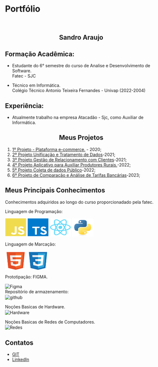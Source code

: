 # Portfólio 
<div align=center>
  <img src="https://github.com/cassia2023/Projeto/assets/151237166/5b335514-3b96-4703-8c43-4255426ec089" width=200 alt="" />
  <h2>Sandro Araujo</h2>
    </div>

  ## Formação Acadêmica:
  * Estudante do 6° semestre do curso de Analise e Desenvolvimento de Software.<br>
    Fatec - SJC

  * Técnico em Informática.<br>
    Colégio Técnico Antonio Teixeira Fernandes - Univap (2022-2004)  

  ## Experiência:

   * Atualmente trabalho na empresa Atacadão - Sjc, como Auxiliar de Informática.<br>     
<div align=center>
   <h2>Meus Projetos</h2>
    </div>

1) [1º Projeto - Plataforma e-commerce.](https://github.com/Ritas2022/Portfolio/tree/main/Referencia/Projeto1) - 2020;
2) [2º Projeto Unificação e Tratamento de Dados](https://github.com/Ritas2022/Portfolio/tree/main/Referencia/Projeto2)-2021;
3) [3º Projeto Gestão de Relacionamento com Clientes](https://github.com/Ritas2022/Portfolio/tree/main/Referencia/Projeto3)-2021;
4) [4º Projeto Aplicativo para Auxiliar Produtores Rurais.](https://github.com/Ritas2022/Portfolio/tree/main/Referencia/Projeto4)-2022;
5) [5º Projeto Coleta de dados Público](https://github.com/Ritas2022/Portfolio/tree/main/Referencia/Projeto5)-2022;
6) [6º Projeto de Comparação e Análise de Tarifas Bancárias](https://github.com/Ritas2022/Portfolio/tree/main/Referencia/Projeto6)-2023;
  </div>

  ## Meus Principais Conhecimentos

  Conhecimentos adquiridos ao longo do curso proporcionadado pela fatec.<br>

  Linguagem de Programação: 
  <div style="display: inline_block">
  <img align="center" alt="Js" height="60" width="70" src="https://raw.githubusercontent.com/devicons/devicon/master/icons/javascript/javascript-plain.svg">
  <img align="center" alt="Ts" height="60" width="70" src="https://raw.githubusercontent.com/devicons/devicon/master/icons/typescript/typescript-plain.svg">
  <img align="center" alt="React" height="60" width="70" src="https://raw.githubusercontent.com/devicons/devicon/master/icons/react/react-original.svg">  
  <img align="center" alt="Python" height="60" width="70" src="https://raw.githubusercontent.com/devicons/devicon/master/icons/python/python-original.svg">
  
</div>  <br>
  Linguagem de Marcação:<br>
  <div style="display: inline_block"><br>  
  <img align="center" alt="HTML" height="60" width="70" src="https://raw.githubusercontent.com/devicons/devicon/master/icons/html5/html5-original.svg">
  <img align="center" alt="CSS" height="60" width="70" src="https://raw.githubusercontent.com/devicons/devicon/master/icons/css3/css3-original.svg">
 </div>
  
  Prototipação: FIGMA.<br>
   <div style="display: inline_block"> 
  <img align="center" alt="Figma" height="60" width="70" src="https://github.com/Ritas2022/Portfolio/assets/111800315/b9b8e8ca-853c-42da-9926-329c81889e08">
 </div>
  Repositório de armazenamento:<br>
  <img align="center" alt="github" height="60" width="70" src="https://github.com/Ritas2022/Portfolio/assets/111800315/90ab2c5a-7d18-48b9-81a0-d3a2ad7a067a">

  Noções Basicas de Hardware.<br>
  <img align="center" alt="Hardware" height="60" width="70" src="https://github.com/Ritas2022/Portfolio/assets/111800315/38dd54d0-8ba0-4c5a-b40d-5d75ae33387d">

  Noções Basicas de Redes de Computadores.<br>
  <img align="center" alt="Redes" height="60" width="70" src="https://github.com/Ritas2022/Portfolio/assets/111800315/0f62ef71-6220-4336-bf55-267cae1bb8db">

  ## Contatos
* [GIT](https://github.com/ritas2022)
* [LinkedIn](https://www.linkedin.com/in/rita-ferreira-894ba1200)


 